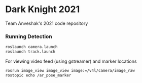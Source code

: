 # Dark Knight 2021
Team Anveshak's 2021 code repository
### Running Detection
```sh
roslaunch camera.launch
roslaunch track.launch
```

For viewing video feed (using gstreamer) and marker locations
```sh
rosrun image_view image_view image:=/v4l/camera/image_raw 
rostopic echo /ar_pose_marker
```
